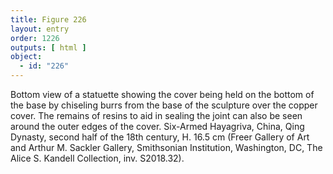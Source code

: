 ```yaml
---
title: Figure 226
layout: entry
order: 1226
outputs: [ html ]
object:
  - id: "226"
---
```


Bottom view of a statuette showing the cover being held on the bottom of the base by chiseling burrs from the base of the sculpture over the copper cover. The remains of resins to aid in sealing the joint can also be seen around the outer edges of the cover. Six-Armed Hayagriva, China, Qing Dynasty, second half of the 18th century, H. 16.5 cm (Freer Gallery of Art and Arthur M. Sackler Gallery, Smithsonian Institution, Washington, DC, The Alice S. Kandell Collection, inv. S2018.32).
